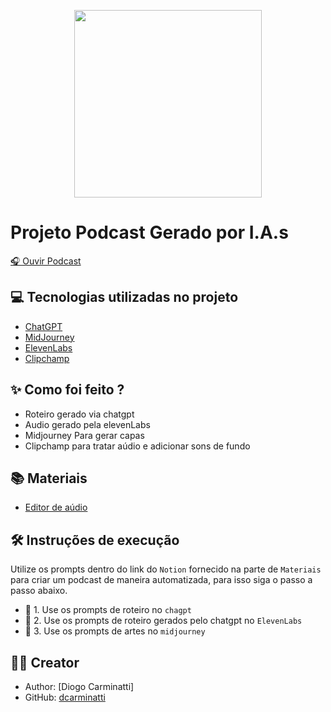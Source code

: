 <p align="center">
<img 
    src="./assets/cover.png"
    width="300"
/>
</p>

# Projeto Podcast Gerado por I.A.s
[🎧 Ouvir Podcast](https://github.com/dcarminatti/prompts-for-podcast-generate-by-ia/blob/main/output/podcast_editado.MP3)

## 💻 Tecnologias utilizadas no projeto

- [ChatGPT](https://chat.openai.com/) 
- [MidJourney](https://www.midjourney.com/app/)
- [ElevenLabs](https://beta.elevenlabs.io/)
- [Clipchamp](https://clipchamp.com/en/)

## ✨ Como foi feito ?

- Roteiro gerado via chatgpt
- Audio gerado pela elevenLabs
- Midjourney Para gerar capas
- Clipchamp para tratar aúdio e adicionar sons de fundo

## 📚 Materiais

- [Editor de aúdio](https://clipchamp.com/en/)

## 🛠️ Instruções de execução

Utilize os prompts dentro do link do `Notion` fornecido na parte de `Materiais` para criar um podcast de maneira automatizada, para isso siga o passo a passo abaixo.

- 🤖 1. Use os prompts de roteiro no `chagpt`
- 🤖 2. Use os prompts de roteiro gerados pelo chatgpt no  `ElevenLabs`
- 🤖 3. Use os prompts de artes no `midjourney`

## 👨‍💻 Creator
- Author: [Diogo Carminatti]
- GitHub: [dcarminatti](https://github.com/dcarminatti)
